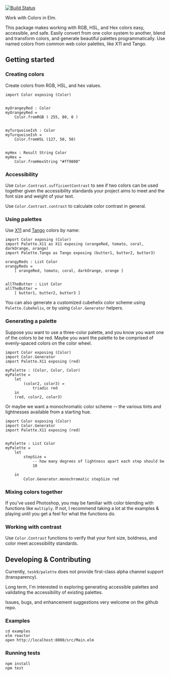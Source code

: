 [![Build Status](https://travis-ci.org/tesk9/palette.svg?branch=master)](https://travis-ci.org/tesk9/palette)

Work with Colors in Elm.

This package makes working with RGB, HSL, and Hex colors easy, accessible, and safe.
Easily convert from one color system to another, blend and transform colors, and generate
beautiful palettes programmatically. Use named colors from common web color palettes, like X11 and Tango.

## Getting started

### Creating colors

Create colors from RGB, HSL, and hex values.

```
import Color exposing (Color)


myOrangeyRed : Color
myOrangeyRed =
    Color.fromRGB ( 255, 80, 0 )


myTurquoiseIsh : Color
myTurquoiseIsh =
    Color.fromHSL (127, 50, 50)


myHex : Result String Color
myHex =
    Color.fromHexString "#ff9800"

```

### Accessibility

Use `Color.Contrast.sufficientContrast` to see if two colors can be used together given the accessibility standards
your project aims to meet and the font size and weight of your text.

Use `Color.Contrast.contrast` to calculate color contrast in general.

### Using palettes

Use [X11](https://en.wikipedia.org/wiki/X11_color_names) and [Tango](http://tango.freedesktop.org/Tango_Icon_Theme_Guidelines#Color_Palette) colors by name:

```
import Color exposing (Color)
import Palette.X11 as X11 exposing (orangeRed, tomato, coral, darkOrange, orange)
import Palette.Tango as Tango exposing (butter1, butter2, butter3)

orangyReds : List Color
orangyReds =
    [ orangeRed, tomato, coral, darkOrange, orange ]


allTheButter : List Color
allTheButter =
    [ butter1, butter2, butter3 ]
```

You can also generate a customized cubehelix color scheme using `Palette.Cubehelix`, or by using `Color.Generator` helpers.

### Generating a palette

Suppose you want to use a three-color palette, and you know you want one of the colors to be red.
Maybe you want the palette to be comprised of evenly-spaced colors on the color wheel.

```
import Color exposing (Color)
import Color.Generator
import Palette.X11 exposing (red)

myPalette : (Color, Color, Color)
myPalette =
    let
        (color2, color3) =
            triadic red
    in
    (red, color2, color3)

```

Or maybe we want a monochromatic color scheme -- the various tints and lightnesses
available from a starting hue.

```
import Color exposing (Color)
import Color.Generator
import Palette.X11 exposing (red)


myPalette : List Color
myPalette =
    let
        stepSize =
            -- how many degrees of lightness apart each step should be
            10

    in
        Color.Generator.monochromatic stepSize red
```

### Mixing colors together

If you've used Photoshop, you may be familiar with color blending with functions
like `multiply`. If not, I recommend taking a lot at the examples & playing until
you get a feel for what the functions do.

### Working with contrast

Use `Color.Contrast` functions to verify that your font size, boldness, and color
meet accessibility standards.

## Developing & Contributing

Currently, `tesk9/palette` does not provide first-class alpha channel support (transparency).

Long term, I'm interested in exploring generating accessible palettes and validating
the accessibility of existing palettes.

Issues, bugs, and enhancement suggestions very welcome on the github repo.


### Examples

```
cd examples
elm reactor
open http://localhost:8000/src/Main.elm
```

### Running tests

```
npm install
npm test
```
